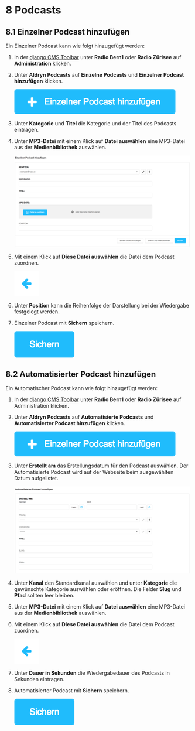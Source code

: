 
<a name="8-podcasts">8 Podcasts</a>
=====
<a name="8-1-einzelner-podcast-hinzufügen">8.1 Einzelner Podcast hinzufügen</a>
------
Ein Einzelner Podcast kann wie folgt hinzugefügt werden:

  1. In der [django CMS Toolbar](./grundlagen.md#1-1-django-cms-toolbar) unter **Radio Bern1** oder **Radio Zürisee** auf **Administration** klicken.
  2. Unter **Aldryn Podcasts** auf **Einzelne Podcasts** und **Einzelner Podcast hinzufügen** klicken.
      
      ![Einzelner_Podcast_hinzufuegen](../screenshots/Bildschirmfoto_Einzelner_Podcast_hinzufuegen.png)

  3. Unter **Kategorie** und **Titel** die Kategorie und der Titel des Podcasts eintragen.
  4. Unter **MP3-Datei** mit einem Klick auf **Datei auswählen** eine MP3-Datei aus der **Medienbibliothek** auswählen.
      
      ![Einzelner_Podcast](../screenshots/Bildschirmfoto_Einzelner_Podcast.png)

  5. Mit einem Klick auf **Diese Datei auswählen** die Datei dem Podcast zuordnen.
    
      ![Diese Datei auswÑhlen](../screenshots/Bildschirmfoto_Diese_Datei_auswaehlen.png)
      
  6. Unter **Position** kann die Reihenfolge der Darstellung bei der Wiedergabe festgelegt werden.
  7. Einzelner Podcast mit **Sichern** speichern.
    
      ![Sichern](../screenshots/Bildschirmfoto_Sichern.png)
      
<a name="8-2-automatisierter-podcast-hinzufügen">8.2 Automatisierter Podcast hinzufügen</a>
------
Ein Automatischer Podcast kann wie folgt hinzugefügt werden:

  1. In der [django CMS Toolbar](./grundlagen.md#1-1-django-cms-toolbar) unter **Radio Bern1** oder **Radio Zürisee** auf Administration klicken.
  2. Unter **Aldryn Podcasts** auf **Automatisierte Podcasts** und **Automatisierter Podcast hinzufügen** klicken.
    
      ![Einzelner_Podcast_hinzufuegen](../screenshots/Bildschirmfoto_Einzelner_Podcast_hinzufuegen.png)

  3. Unter **Erstellt am** das Erstellungsdatum für den Podcast auswählen. Der Automatisierte Podcast wird auf der Webseite beim ausgewählten Datum aufgelistet.
    
      ![Automatisierter Podcast](../screenshots/Bildschirmfoto_Automatisierter_Podcast.png)
    
  4. Unter **Kanal** den Standardkanal auswählen und unter **Kategorie** die gewünschte Kategorie auswählen oder eröffnen. Die Felder **Slug** und **Pfad** sollten leer bleiben.
  5. Unter **MP3-Datei** mit einem Klick auf **Datei auswählen** eine MP3-Datei aus der **Medienbibliothek** auswählen.
  6. Mit einem Klick auf **Diese Datei auswählen** die Datei dem Podcast zuordnen.
    
      ![Diese Datei auswÑhlen](../screenshots/Bildschirmfoto_Diese_Datei_auswaehlen.png)
      
  7. Unter **Dauer in Sekunden** die Wiedergabedauer des Podcasts in Sekunden eintragen.
  8. Automatisierter Podcast mit **Sichern** speichern.   
    
      ![Sichern](../screenshots/Bildschirmfoto_Sichern.png)
